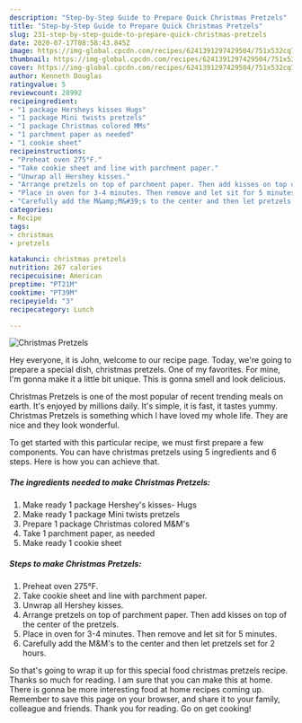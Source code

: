 ```yaml
---
description: "Step-by-Step Guide to Prepare Quick Christmas Pretzels"
title: "Step-by-Step Guide to Prepare Quick Christmas Pretzels"
slug: 231-step-by-step-guide-to-prepare-quick-christmas-pretzels
date: 2020-07-17T08:58:43.845Z
image: https://img-global.cpcdn.com/recipes/6241391297429504/751x532cq70/christmas-pretzels-recipe-main-photo.jpg
thumbnail: https://img-global.cpcdn.com/recipes/6241391297429504/751x532cq70/christmas-pretzels-recipe-main-photo.jpg
cover: https://img-global.cpcdn.com/recipes/6241391297429504/751x532cq70/christmas-pretzels-recipe-main-photo.jpg
author: Kenneth Douglas
ratingvalue: 5
reviewcount: 28992
recipeingredient:
- "1 package Hersheys kisses Hugs"
- "1 package Mini twists pretzels"
- "1 package Christmas colored MMs"
- "1 parchment paper as needed"
- "1 cookie sheet"
recipeinstructions:
- "Preheat oven 275°F."
- "Take cookie sheet and line with parchment paper."
- "Unwrap all Hershey kisses."
- "Arrange pretzels on top of parchment paper. Then add kisses on top of the center of the pretzels."
- "Place in oven for 3-4 minutes. Then remove and let sit for 5 minutes."
- "Carefully add the M&amp;M&#39;s to the center and then let pretzels set for 2 hours."
categories:
- Recipe
tags:
- christmas
- pretzels

katakunci: christmas pretzels 
nutrition: 267 calories
recipecuisine: American
preptime: "PT21M"
cooktime: "PT39M"
recipeyield: "3"
recipecategory: Lunch

---
```



![Christmas Pretzels](https://img-global.cpcdn.com/recipes/6241391297429504/751x532cq70/christmas-pretzels-recipe-main-photo.jpg)

Hey everyone, it is John, welcome to our recipe page. Today, we're going to prepare a special dish, christmas pretzels. One of my favorites. For mine, I'm gonna make it a little bit unique. This is gonna smell and look delicious.

Christmas Pretzels is one of the most popular of recent trending meals on earth. It's enjoyed by millions daily. It's simple, it is fast, it tastes yummy. Christmas Pretzels is something which I have loved my whole life. They are nice and they look wonderful.




To get started with this particular recipe, we must first prepare a few components. You can have christmas pretzels using 5 ingredients and 6 steps. Here is how you can achieve that.

<!--inarticleads1-->

##### The ingredients needed to make Christmas Pretzels:

1. Make ready 1 package Hershey&#39;s kisses- Hugs
1. Make ready 1 package Mini twists pretzels
1. Prepare 1 package Christmas colored M&amp;M&#39;s
1. Take 1 parchment paper, as needed
1. Make ready 1 cookie sheet




<!--inarticleads2-->

##### Steps to make Christmas Pretzels:

1. Preheat oven 275°F.
1. Take cookie sheet and line with parchment paper.
1. Unwrap all Hershey kisses.
1. Arrange pretzels on top of parchment paper. Then add kisses on top of the center of the pretzels.
1. Place in oven for 3-4 minutes. Then remove and let sit for 5 minutes.
1. Carefully add the M&amp;M&#39;s to the center and then let pretzels set for 2 hours.




So that's going to wrap it up for this special food christmas pretzels recipe. Thanks so much for reading. I am sure that you can make this at home. There is gonna be more interesting food at home recipes coming up. Remember to save this page on your browser, and share it to your family, colleague and friends. Thank you for reading. Go on get cooking!
